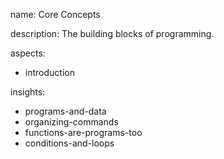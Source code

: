 name: Core Concepts

description: The building blocks of programming.

aspects:
  - introduction

insights:
  - programs-and-data
  - organizing-commands
  - functions-are-programs-too
  - conditions-and-loops